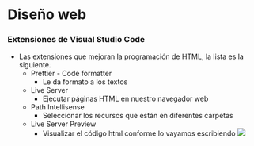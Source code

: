 # Diseño web
### Extensiones de Visual Studio Code
- Las extensiones que mejoran la programación de HTML, la lista es la siguiente.
  - Prettier - Code formatter
    - Le da formato a los textos
  - Live Server 
    - Ejecutar páginas HTML en nuestro navegador web
  - Path Intellisense
    - Seleccionar los recursos que están en diferentes carpetas
  - Live Server Preview
    - Visualizar el código html conforme lo vayamos escribiendo
![](https://image.flaticon.com/icons/png/512/29/29064.png)
